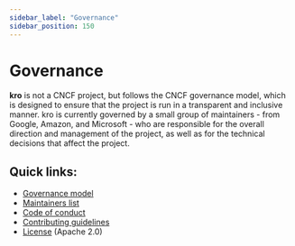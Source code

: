 ```yaml
---
sidebar_label: "Governance"
sidebar_position: 150
---
```


# Governance

**kro** is not a CNCF project, but follows the CNCF governance model,
which is designed to ensure that the project is run in a transparent
and inclusive manner. kro is currently governed by a small group of
maintainers - from Google, Amazon, and Microsoft - who are responsible
for the overall direction and management of the project, as well as
for the technical decisions that affect the project.

## Quick links:
- [Governance model][Governance model]
- [Maintainers list][Maintainers list]
- [Code of conduct][Code of conduct]
- [Contributing guidelines][Contributing guidelines]
- [License][License] (Apache 2.0)

[Governance model]:https://github.com/kubernetes-sigs/kro/blob/main/GOVERNANCE.md
[Maintainers list]:https://github.com/kubernetes-sigs/kro/blob/main/MAINTAINERS.md
[Code of conduct]:https://github.com/kubernetes-sigs/kro/blob/main/CODE_OF_CONDUCT.md
[License]:https://github.com/kubernetes-sigs/kro/blob/main/LICENSE
[Contributing guidelines]:https://github.com/kubernetes-sigs/kro/blob/main/CONTRIBUTING.md
